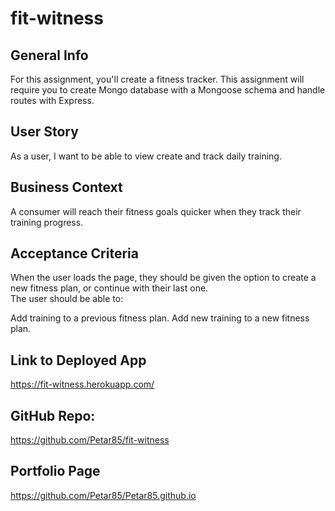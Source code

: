 # fit-witness

## General Info
For this assignment, you'll create a fitness tracker. This assignment will require you to create Mongo database with a Mongoose schema and handle routes with Express.

## User Story
As a user, I want to be able to view create and track daily training.

## Business Context
A consumer will reach their fitness goals quicker when they track their training progress.

## Acceptance Criteria
When the user loads the page, they should be given the option to create a new fitness plan, or continue with their last one.  
The user should be able to:

Add training to a previous fitness plan.
Add new training to a new fitness plan.

## Link to Deployed App
https://fit-witness.herokuapp.com/

## GitHub Repo:
https://github.com/Petar85/fit-witness

## Portfolio Page
https://github.com/Petar85/Petar85.github.io

